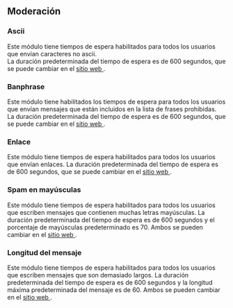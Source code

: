 ## Moderación

### Ascii

Este módulo tiene tiempos de espera habilitados para todos los usuarios que envían caracteres no ascii. <br>
La duración predeterminada del tiempo de espera es de 600 segundos, que se puede cambiar en el <a href="https://alphabot.wtf"> sitio web </a>.


### Banphrase

Este módulo tiene habilitados los tiempos de espera para todos los usuarios que envían mensajes que están incluidos en la lista de frases prohibidas. <br>
La duración predeterminada del tiempo de espera es de 600 segundos, que se puede cambiar en el <a href="https://alphabot.wtf"> sitio web </a>.


### Enlace

Este módulo tiene tiempos de espera habilitados para todos los usuarios que envían enlaces. La duración predeterminada del tiempo de espera es de 600 segundos, que se puede cambiar en el <a href="https://alphabot.wtf"> sitio web </a>.


### Spam en mayúsculas

Este módulo tiene tiempos de espera habilitados para todos los usuarios que escriben mensajes que contienen muchas letras mayúsculas. La duración predeterminada del tiempo de espera es de 600 segundos y el porcentaje de mayúsculas predeterminado es 70. Ambos se pueden cambiar en el <a href="https://alphabot.wtf"> sitio web </a>.

### Longitud del mensaje

Este módulo tiene tiempos de espera habilitados para todos los usuarios que escriben mensajes que son demasiado largos. La duración predeterminada del tiempo de espera es de 600 segundos y la longitud máxima predeterminada del mensaje es de 60. Ambos se pueden cambiar en el <a href="https://alphabot.wtf"> sitio web </a>.